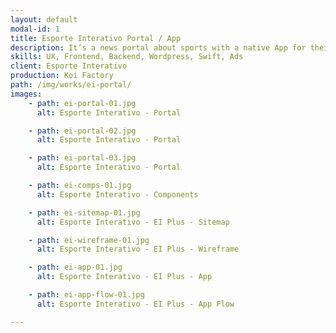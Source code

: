 ```yaml
---
layout: default
modal-id: 1
title: Esporte Interativo Portal / App
description: It’s a news portal about sports with a native App for their news portal. My role on this project includes UX, Swift development of some App modules like, loading screens, pop-up screens, social share integration and bridging swift with portals code, Wordpress VIP development, Responsive frontend and Ads manager integration.
skills: UX, Frontend, Backend, Wordpress, Swift, Ads
client: Esporte Interativo
production: Koi Factory
path: /img/works/ei-portal/
images:
    - path: ei-portal-01.jpg
      alt: Esporte Interativo - Portal

    - path: ei-portal-02.jpg
      alt: Esporte Interativo - Portal

    - path: ei-portal-03.jpg
      alt: Esporte Interativo - Portal

    - path: ei-comps-01.jpg
      alt: Esporte Interativo - Components

    - path: ei-sitemap-01.jpg
      alt: Esporte Interativo - EI Plus - Sitemap

    - path: ei-wireframe-01.jpg
      alt: Esporte Interativo - EI Plus - Wireframe

    - path: ei-app-01.jpg
      alt: Esporte Interativo - EI Plus - App

    - path: ei-app-flow-01.jpg
      alt: Esporte Interativo - EI Plus - App Flow

---
```

